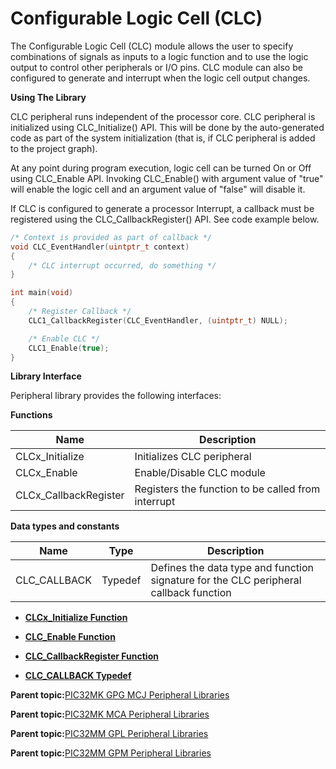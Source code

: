 # Configurable Logic Cell \(CLC\)

The Configurable Logic Cell \(CLC\) module allows the user to specify combinations of signals as inputs to a logic function and to use the logic output to control other peripherals or I/O pins. CLC module can also be configured to generate and interrupt when the logic cell output changes.

**Using The Library**

CLC peripheral runs independent of the processor core. CLC peripheral is initialized using CLC\_Initialize\(\) API. This will be done by the auto-generated code as part of the system initialization \(that is, if CLC peripheral is added to the project graph\).

At any point during program execution, logic cell can be turned On or Off using CLC\_Enable API. Invoking CLC\_Enable\(\) with argument value of "true" will enable the logic cell and an argument value of "false" will disable it.

If CLC is configured to generate a processor Interrupt, a callback must be registered using the CLC\_CallbackRegister\(\) API. See code example below.

```c
/* Context is provided as part of callback */
void CLC_EventHandler(uintptr_t context)
{
    /* CLC interrupt occurred, do something */
}

int main(void)
{
    /* Register Callback */
    CLC1_CallbackRegister(CLC_EventHandler, (uintptr_t) NULL);

    /* Enable CLC */
    CLC1_Enable(true);
}
```

**Library Interface**

Peripheral library provides the following interfaces:

**Functions**

|Name|Description|
|----|-----------|
|CLCx\_Initialize|Initializes CLC peripheral|
|CLCx\_Enable|Enable/Disable CLC module|
|CLCx\_CallbackRegister|Registers the function to be called from interrupt|

**Data types and constants**

|Name|Type|Description|
|----|----|-----------|
|CLC\_CALLBACK|Typedef|Defines the data type and function signature for the CLC peripheral callback function|

-   **[CLCx\_Initialize Function](GUID-9F4F745C-8546-4E77-996E-7FB80BF58208.md)**  

-   **[CLC\_Enable Function](GUID-92608FBF-862C-44DA-9B49-B2A4B54B8E26.md)**  

-   **[CLC\_CallbackRegister Function](GUID-0BC3003A-5EE0-44AC-B5AE-217D6FDED34F.md)**  

-   **[CLC\_CALLBACK Typedef](GUID-50522AA2-074D-4A9D-B3EE-11A6E2D7CFFB.md)**  


**Parent topic:**[PIC32MK GPG MCJ Peripheral Libraries](GUID-A0350A48-03F7-4370-A6C5-612386A4ABAC.md)

**Parent topic:**[PIC32MK MCA Peripheral Libraries](GUID-E11C5899-DD12-4B78-8076-8A415C20F144.md)

**Parent topic:**[PIC32MM GPL Peripheral Libraries](GUID-1AE2B428-AA57-43A7-A52E-C35ABF67EDC4.md)

**Parent topic:**[PIC32MM GPM Peripheral Libraries](GUID-CB22E113-2DFF-40FB-BA9B-BFA1C8003FEC.md)

